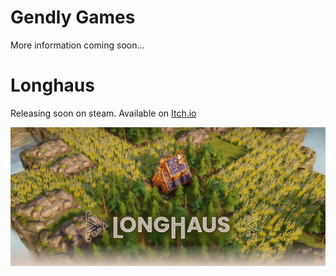 # Gendly Games
More information coming soon...

# Longhaus

Releasing soon on steam. Available on [Itch.io](https://gendlygames.itch.io/longhaus)

![alt text](https://github.com/GendlyGames/.github/blob/main/profile/banner.png "Longhaus")


